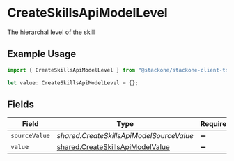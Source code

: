 # CreateSkillsApiModelLevel

The hierarchal level of the skill

## Example Usage

```typescript
import { CreateSkillsApiModelLevel } from "@stackone/stackone-client-ts/sdk/models/shared";

let value: CreateSkillsApiModelLevel = {};
```

## Fields

| Field                                                                                       | Type                                                                                        | Required                                                                                    | Description                                                                                 |
| ------------------------------------------------------------------------------------------- | ------------------------------------------------------------------------------------------- | ------------------------------------------------------------------------------------------- | ------------------------------------------------------------------------------------------- |
| `sourceValue`                                                                               | *shared.CreateSkillsApiModelSourceValue*                                                    | :heavy_minus_sign:                                                                          | N/A                                                                                         |
| `value`                                                                                     | [shared.CreateSkillsApiModelValue](../../../sdk/models/shared/createskillsapimodelvalue.md) | :heavy_minus_sign:                                                                          | N/A                                                                                         |